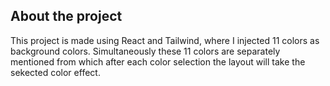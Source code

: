## About the project
This project is made using React and Tailwind, where I injected 11 colors as background colors. Simultaneously these 11 colors are separately mentioned from which after each color selection the layout will take the sekected color effect.
